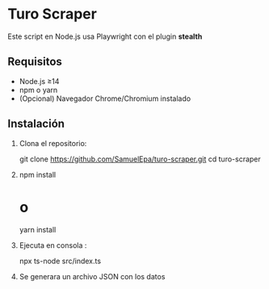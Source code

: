 # Turo Scraper

Este script en Node.js usa Playwright con el plugin **stealth** 

## Requisitos

- Node.js ≥14
- npm o yarn
- (Opcional) Navegador Chrome/Chromium instalado

## Instalación

1. Clona el repositorio:

   git clone https://github.com/SamuelEpa/turo-scraper.git
   cd turo-scraper

2. npm install
   # o
   yarn install

3. Ejecuta en consola :

   npx ts-node src/index.ts

4. Se generara un archivo JSON con los datos
